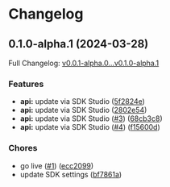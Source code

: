 # Changelog

## 0.1.0-alpha.1 (2024-03-28)

Full Changelog: [v0.0.1-alpha.0...v0.1.0-alpha.1](https://github.com/derenrich/wikibase-rest-stainless-python/compare/v0.0.1-alpha.0...v0.1.0-alpha.1)

### Features

* **api:** update via SDK Studio ([5f2824e](https://github.com/derenrich/wikibase-rest-stainless-python/commit/5f2824e8d35fd558dad3ffb9f65f9c397f159a49))
* **api:** update via SDK Studio ([2802e54](https://github.com/derenrich/wikibase-rest-stainless-python/commit/2802e543bff2b39a8985c4b00b5f352a436f9da3))
* **api:** update via SDK Studio ([#3](https://github.com/derenrich/wikibase-rest-stainless-python/issues/3)) ([68cb3c8](https://github.com/derenrich/wikibase-rest-stainless-python/commit/68cb3c8231018d33827dd4c490aff28132668ac3))
* **api:** update via SDK Studio ([#4](https://github.com/derenrich/wikibase-rest-stainless-python/issues/4)) ([f15600d](https://github.com/derenrich/wikibase-rest-stainless-python/commit/f15600d780f44035745615a6881d6466ed0be43a))


### Chores

* go live ([#1](https://github.com/derenrich/wikibase-rest-stainless-python/issues/1)) ([ecc2099](https://github.com/derenrich/wikibase-rest-stainless-python/commit/ecc20994a9e826f6ba5f57edee178198d7bc95b1))
* update SDK settings ([bf7861a](https://github.com/derenrich/wikibase-rest-stainless-python/commit/bf7861a6358d40ccb7d05faea5943e19ab8fc8a6))
